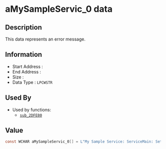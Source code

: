 # aMySampleServic_0 data

## Description

This data represents an error message.

## Information

* Start Address : 
* End Address : 
* Size : 
* Data Type : `LPCWSTR`

## Used By

* Used by functions:
  * [`sub_2DFE80`](sub_2DFE80.md)

## Value

```c
const WCHAR aMySampleServic_0[] = L"My Sample Service: ServiceMain: SetServiceStatus returned error";
```

